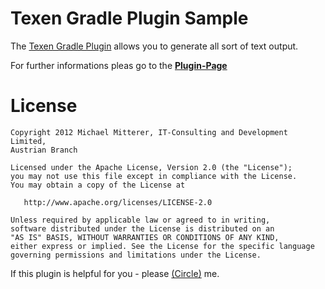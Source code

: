 Texen Gradle Plugin Sample
====================

The [Texen Gradle Plugin](https://github.com/MikeMitterer/gradle-texen-plugin) allows you to generate all sort of text output.

For further informations pleas go to the **[Plugin-Page](https://github.com/MikeMitterer/gradle-texen-plugin)** 

License
========

    Copyright 2012 Michael Mitterer, IT-Consulting and Development Limited,
    Austrian Branch

    Licensed under the Apache License, Version 2.0 (the "License");
    you may not use this file except in compliance with the License.
    You may obtain a copy of the License at

       http://www.apache.org/licenses/LICENSE-2.0

    Unless required by applicable law or agreed to in writing, 
    software distributed under the License is distributed on an 
    "AS IS" BASIS, WITHOUT WARRANTIES OR CONDITIONS OF ANY KIND, 
    either express or implied. See the License for the specific language 
    governing permissions and limitations under the License.
    
If this plugin is helpful for you - please [(Circle)](http://gplus.mikemitterer.at/) me.

